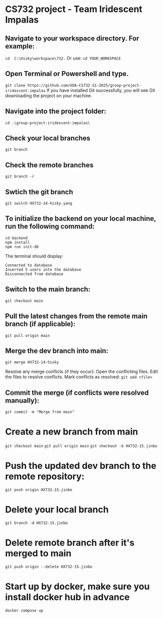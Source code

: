 # CS732 project - Team Iridescent Impalas

## Navigate to your workspace directory. For example: 
`cd  C:\Hisky\workspace\732.`
Or use:
`cd YOUR_WORKSPACE`

## Open Terminal or Powershell and type.
`git clone https://github.com/UOA-CS732-S1-2025/group-project-iridescent-impalas`
If you have installed Git successfully, you will see Git downloading the project on your machine. 

## Navigate into the project folder:
`cd .\group-project-iridescent-impalas\`

## Check your local branches
`git branch`

## Check the remote branches
`git branch -r`

## Swtich the git branch
`git switch HX732-14-hisky.yang`

## To initialize the backend on your local machine, run the following command:
```
cd backend
npm install
npm run init-db
```

The terminal should display:

```
Connected to database
Inserted 5 users into the database
Disconnected from database
```

## Switch to the main branch:
`git checkout main`

## Pull the latest changes from the remote main branch (if applicable):
`git pull origin main`

## Merge the dev branch into main:
`git merge HX732-14-hisky`

Resolve any merge conflicts (if they occur):
Open the conflicting files.
Edit the files to resolve conflicts.
Mark conflicts as resolved:
`git add <file>`

## Commit the merge (if conflicts were resolved manually):
`git commit -m "Merge from main"`

# Create a new branch from main
`git checkout main`
`git pull origin main`
`git checkout -b HX732-15.jinbo`

# Push the updated dev branch to the remote repository:
`git push origin HX732-15.jinbo`

# Delete your local branch
`git branch -d HX732-15.jinbo`

# Delete remote branch after it's merged to main
`git push origin --delete HX732-15.jinbo`

# Start up by docker, make sure you install docker hub in advance
`docker compose up`